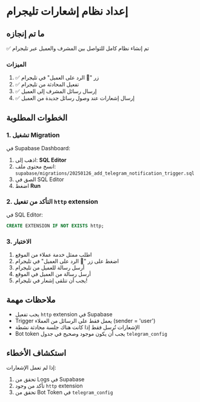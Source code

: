 # إعداد نظام إشعارات تليجرام

## ما تم إنجازه
✅ تم إنشاء نظام كامل للتواصل بين المشرف والعميل عبر تليجرام

### الميزات
1. ✅ زر "💬 الرد على العميل" في تليجرام
2. ✅ تفعيل المحادثة من تليجرام
3. ✅ إرسال رسائل المشرف إلى العميل
4. ✅ إرسال إشعارات عند وصول رسائل جديدة من العميل

## الخطوات المطلوبة

### 1. تشغيل Migration
في Supabase Dashboard:
1. اذهب إلى: **SQL Editor**
2. انسخ محتوى ملف: `supabase/migrations/20250126_add_telegram_notification_trigger.sql`
3. الصق في SQL Editor
4. اضغط **Run**

### 2. التأكد من تفعيل `http` extension
في SQL Editor:
```sql
CREATE EXTENSION IF NOT EXISTS http;
```

### 3. الاختبار
1. اطلب ممثل خدمة عملاء من الموقع
2. اضغط على زر "💬 الرد على العميل" في تليجرام
3. أرسل رسالة للعميل من تليجرام
4. أرسل رسالة من العميل في الموقع
5. يجب أن تتلقى إشعار في تليجرام!

## ملاحظات مهمة
- يجب تفعيل `http` extension في Supabase
- Trigger يعمل فقط على الرسائل من العملاء (sender = 'user')
- الإشعارات تُرسل فقط إذا كانت هناك جلسة محادثة نشطة
- Bot token يجب أن يكون موجود وصحيح في جدول `telegram_config`

## استكشاف الأخطاء
إذا لم تعمل الإشعارات:
1. تحقق من Logs في Supabase
2. تأكد من وجود `http` extension
3. تحقق من Bot Token في `telegram_config`
